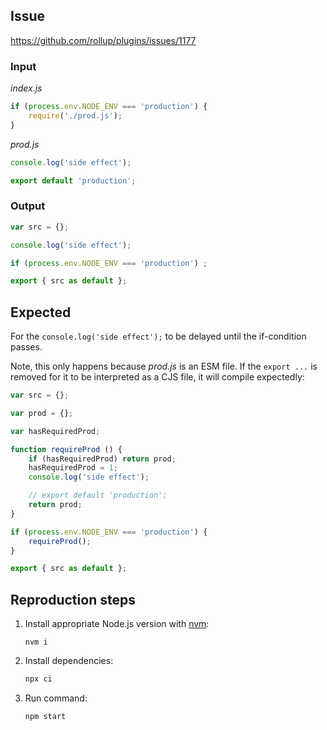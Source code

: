 ## Issue

https://github.com/rollup/plugins/issues/1177

### Input

_index.js_
```js
if (process.env.NODE_ENV === 'production') {
	require('./prod.js');
}
```

_prod.js_
```js
console.log('side effect');

export default 'production';
```

### Output
```js
var src = {};

console.log('side effect');

if (process.env.NODE_ENV === 'production') ;

export { src as default };
```

## Expected
For the `console.log('side effect');` to be delayed until the if-condition passes.

Note, this only happens because _prod.js_ is an ESM file. If the `export ...` is removed for it to be interpreted as a CJS file, it will compile expectedly:

```js
var src = {};

var prod = {};

var hasRequiredProd;

function requireProd () {
	if (hasRequiredProd) return prod;
	hasRequiredProd = 1;
	console.log('side effect');

	// export default 'production';
	return prod;
}

if (process.env.NODE_ENV === 'production') {
	requireProd();
}

export { src as default };
```

## Reproduction steps
1. Install appropriate Node.js version with [nvm](http://nvm.sh/):
	```
	nvm i
	```

2. Install dependencies:
	```sh
	npx ci
	```

3. Run command:
	```sh
	npm start
	```
